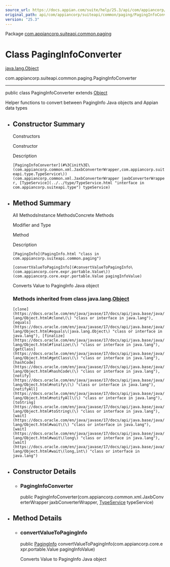 ```yaml
---
source_url: https://docs.appian.com/suite/help/25.3/api/com/appiancorp/suiteapi/common/paging/PagingInfoConverter.html
original_path: api/com/appiancorp/suiteapi/common/paging/PagingInfoConverter.html
version: "25.3"
---
```


Package [com.appiancorp.suiteapi.common.paging](package-summary.html)

# Class PagingInfoConverter

[java.lang.Object](https://docs.oracle.com/en/java/javase/17/docs/api/java.base/java/lang/Object.html "class or interface in java.lang")

com.appiancorp.suiteapi.common.paging.PagingInfoConverter

* * *

public class PagingInfoConverter extends [Object](https://docs.oracle.com/en/java/javase/17/docs/api/java.base/java/lang/Object.html "class or interface in java.lang")

Helper functions to convert between PagingInfo Java objects and Appian data types

-   ## Constructor Summary

    Constructors

    Constructor

    Description

    `[PagingInfoConverter](#%3Cinit%3E\(com.appiancorp.common.xml.JaxbConverterWrapper,com.appiancorp.suiteapi.type.TypeService\))(com.appiancorp.common.xml.JaxbConverterWrapper jaxbConverterWrapper, [TypeService](../../type/TypeService.html "interface in com.appiancorp.suiteapi.type") typeService)`

-   ## Method Summary

    All MethodsInstance MethodsConcrete Methods

    Modifier and Type

    Method

    Description

    `[PagingInfo](PagingInfo.html "class in com.appiancorp.suiteapi.common.paging")`

    `[convertValueToPagingInfo](#convertValueToPagingInfo\(com.appiancorp.core.expr.portable.Value\))(com.appiancorp.core.expr.portable.Value pagingInfoValue)`

    Converts Value to PagingInfo Java object

    ### Methods inherited from class java.lang.[Object](https://docs.oracle.com/en/java/javase/17/docs/api/java.base/java/lang/Object.html "class or interface in java.lang")

    `[clone](https://docs.oracle.com/en/java/javase/17/docs/api/java.base/java/lang/Object.html#clone\(\) "class or interface in java.lang"), [equals](https://docs.oracle.com/en/java/javase/17/docs/api/java.base/java/lang/Object.html#equals\(java.lang.Object\) "class or interface in java.lang"), [finalize](https://docs.oracle.com/en/java/javase/17/docs/api/java.base/java/lang/Object.html#finalize\(\) "class or interface in java.lang"), [getClass](https://docs.oracle.com/en/java/javase/17/docs/api/java.base/java/lang/Object.html#getClass\(\) "class or interface in java.lang"), [hashCode](https://docs.oracle.com/en/java/javase/17/docs/api/java.base/java/lang/Object.html#hashCode\(\) "class or interface in java.lang"), [notify](https://docs.oracle.com/en/java/javase/17/docs/api/java.base/java/lang/Object.html#notify\(\) "class or interface in java.lang"), [notifyAll](https://docs.oracle.com/en/java/javase/17/docs/api/java.base/java/lang/Object.html#notifyAll\(\) "class or interface in java.lang"), [toString](https://docs.oracle.com/en/java/javase/17/docs/api/java.base/java/lang/Object.html#toString\(\) "class or interface in java.lang"), [wait](https://docs.oracle.com/en/java/javase/17/docs/api/java.base/java/lang/Object.html#wait\(\) "class or interface in java.lang"), [wait](https://docs.oracle.com/en/java/javase/17/docs/api/java.base/java/lang/Object.html#wait\(long\) "class or interface in java.lang"), [wait](https://docs.oracle.com/en/java/javase/17/docs/api/java.base/java/lang/Object.html#wait\(long,int\) "class or interface in java.lang")`

-   ## Constructor Details

    -   ### PagingInfoConverter

        public PagingInfoConverter(com.appiancorp.common.xml.JaxbConverterWrapper jaxbConverterWrapper, [TypeService](../../type/TypeService.html "interface in com.appiancorp.suiteapi.type") typeService)

-   ## Method Details

    -   ### convertValueToPagingInfo

        public [PagingInfo](PagingInfo.html "class in com.appiancorp.suiteapi.common.paging") convertValueToPagingInfo(com.appiancorp.core.expr.portable.Value pagingInfoValue)

        Converts Value to PagingInfo Java object